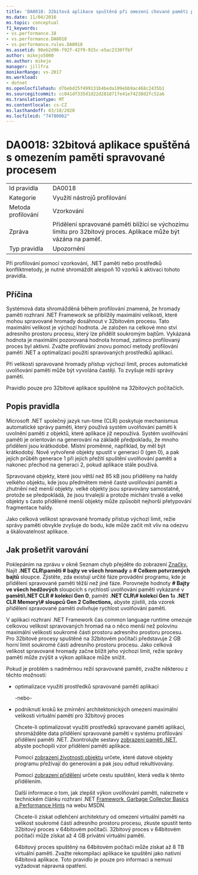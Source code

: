 ```yaml
---
title: 'DA0018: 32bitová aplikace spuštěná při omezení chované paměti procesu | Dokumenty společnosti Microsoft'
ms.date: 11/04/2016
ms.topic: conceptual
f1_keywords:
- vs.performance.18
- vs.performance.DA0018
- vs.performance.rules.DA0018
ms.assetid: 98eb2d96-f92f-42f9-915c-e5ac2330ffbf
author: mikejo5000
ms.author: mikejo
manager: jillfra
monikerRange: vs-2017
ms.workload:
- dotnet
ms.openlocfilehash: d7bebd25f499131b4beda109ebb9ac468c2435b1
ms.sourcegitcommit: cc841df335d1d22d281871fe41e74238d2fc52a6
ms.translationtype: MT
ms.contentlocale: cs-CZ
ms.lasthandoff: 03/18/2020
ms.locfileid: "74780062"
---
```

# <a name="da0018-32-bit-application-running-at-process-managed-memory-limits"></a>DA0018: 32bitová aplikace spuštěná s omezením paměti spravované procesem

|||
|-|-|
|Id pravidla|DA0018|
|Kategorie|Využití nástrojů profilování|
|Metoda profilování|Vzorkování|
|Zpráva|Přidělení spravované paměti blížící se výchozímu limitu pro 32bitový proces. Aplikace může být vázána na paměť.|
|Typ pravidla|Upozornění|

 Při profilování pomocí vzorkování, .NET paměti nebo prostředků konfliktmetody, je nutné shromáždit alespoň 10 vzorků k aktivaci tohoto pravidla.

## <a name="cause"></a>Příčina
 Systémová data shromážděná během profilování znamená, že hromady paměti rozhraní .NET Framework se přiblížily maximální velikosti, které mohou spravované hromady dosáhnout v 32bitovém procesu. Tato maximální velikost je výchozí hodnota. Je založen na celkové mno ství adresního prostoru procesu, který lze přidělit soukromým bajtům. Vykázaná hodnota je maximální pozorovaná hodnota hromad, zatímco profilovaný proces byl aktivní. Zvažte profilování znovu pomocí metody profilování paměti .NET a optimalizaci použití spravovaných prostředků aplikací.

 Při velikosti spravované hromady přístup výchozí limit, proces automatické uvolňování paměti může být vyvolána častěji. To zvyšuje režii správy paměti.

 Pravidlo pouze pro 32bitové aplikace spuštěné na 32bitových počítačích.

## <a name="rule-description"></a>Popis pravidla
 Microsoft .NET společný jazyk run-time (CLR) poskytuje mechanismus automatické správy paměti, který používá systém uvolňování paměti k uvolnění paměti z objektů, které aplikace již nepoužívá. Systém uvolňování paměti je orientován na generování na základě předpokladu, že mnoho přidělení jsou krátkodobé. Místní proměnné, například, by měl být krátkodobý. Nově vytvořené objekty spustit v generaci 0 (gen 0), a pak jejich průběh generace 1 při jejich přežití spuštění uvolňování paměti a nakonec přechod na generaci 2, pokud aplikace stále používá.

 Spravované objekty, které jsou větší než 85 kB jsou přiděleny na haldy velkého objektu, kde jsou předmětem méně časté uvolňování paměti a zhutnění než menší objekty. velké objekty jsou spravovány samostatně, protože se předpokládá, že jsou trvalejší a protože míchání trvalé a velké objekty s často přidělené menší objekty může způsobit nejhorší přetypování fragmentace haldy.

 Jako celková velikost spravované hromady přístup výchozí limit, režie správy paměti obvykle zvyšuje do bodu, kde může začít mít vliv na odezvu a škálovatelnost aplikace.

## <a name="how-to-investigate-a-warning"></a>Jak prošetřit varování
 Poklepáním na zprávu v okně Seznam chyb přejděte do zobrazení [Značky.](../profiling/marks-view.md) Najít **.NET CLR\\paměti # bajty ve všech hromady** a **# Celkem potvrzených bajtů** sloupce. Zjistěte, zda existují určité fáze provádění programu, kde je přidělení spravované paměti těžší než jiné fáze. Porovnejte hodnoty **# Bajty ve všech hedžových** sloupcích s rychlostí uvolňování paměti vykázané v **paměti\\.NET CLR # kolekcí Gen 0**, paměti **.NET CLR\\# kolekcí Gen 1**a **.NET CLR Memory\\# sloupců Gen 2 Collections,** abyste zjistili, zda vzorek přidělení spravované paměti ovlivňuje rychlost uvolňování paměti.

 V aplikaci rozhraní .NET Framework čas common language runtime omezuje celkovou velikost spravovaných hromad na o něco menší než polovinu maximální velikosti soukromé části prostoru adresního prostoru procesu. Pro 32bitové procesy spuštěné na 32bitovém počítači představuje 2 GB horní limit soukromé části adresního prostoru procesu. Jako celková velikost spravované hromady začne blížit jeho výchozí limit, režie správy paměti může zvýšit a výkon aplikace může snížit.

 Pokud je problém s nadměrnou režií spravované paměti, zvažte některou z těchto možností:

- optimalizace využití prostředků spravované paměti aplikací

   -nebo-

- podniknutí kroků ke zmírnění architektonických omezení maximální velikosti virtuální paměti pro 32bitový proces

  Chcete-li optimalizovat využití prostředků spravované paměti aplikací, shromážděte data přidělení spravované paměti v systému profilování přidělení paměti .NET. Zkontrolujte sestavy [zobrazení paměti .NET,](../profiling/dotnet-memory-data-views.md) abyste pochopili vzor přidělení paměti aplikace.

  Pomocí [zobrazení životnosti objektu](../profiling/object-lifetime-view.md) určete, které datové objekty programu přežívají do generování a pak jsou odtud rekultivovány.

  Pomocí [zobrazení přidělení](../profiling/dotnet-memory-allocations-view.md) určete cestu spuštění, která vedla k těmto přidělením.

  Další informace o tom, jak zlepšit výkon uvolňování paměti, naleznete v technickém článku rozhraní .NET [Framework, Garbage Collector Basics a Performance Hints](/previous-versions/dotnet/articles/ms973837(v=msdn.10)) na webu MSDN.

  Chcete-li získat odlehčení architektury od omezení virtuální paměti na velikost soukromé části adresního prostoru procesu, zkuste spustit tento 32bitový proces v 64bitovém počítači.  32bitový proces v 64bitovém počítači může získat až 4 GB privátní virtuální paměti.

  64bitový proces spuštěný na 64bitovém počítači může získat až 8 TB virtuální paměti. Zvažte rekompilaci aplikace ke spuštění jako nativní 64bitová aplikace. Toto pravidlo je pouze pro informaci a nemusí vyžadovat nápravná opatření.
